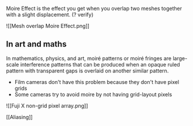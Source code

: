 Moire Effect is the effect you get when you overlap two meshes together with a slight displacement. (? verify)

![[Mesh overlap Moire Effect.png]]

## In art and maths
In mathematics, physics, and art, moiré patterns or moiré fringes are large-scale interference patterns that can be produced when an opaque ruled pattern with transparent gaps is overlaid on another similar pattern.

- Film cameras don't have this problem because they don't have pixel grids
- Some cameras try to avoid moire by not having grid-layout pixels

![[Fuji X non-grid pixel array.png]]

[[Aliasing]]